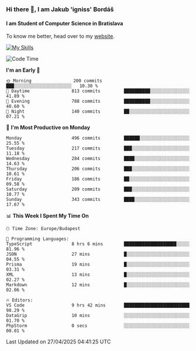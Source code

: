 ### Hi there 👋, I am Jakub 'igniss' Bordáš

#### I am Student of Computer Science in Bratislava
To know me better, head over to my [website](https://bordas.sk).

[![My Skills](https://skillicons.dev/icons?i=js,typescript,html,css,figma,svelte,vue,next,postgresql,nest,express,nodejs)](https://bordas.sk)


<!--START_SECTION:waka-->
![Code Time](http://img.shields.io/badge/Code%20Time-1%2C861%20hrs%2015%20mins-blue)

**I'm an Early 🐤** 

```text
🌞 Morning                200 commits         ███░░░░░░░░░░░░░░░░░░░░░░   10.30 % 
🌆 Daytime                813 commits         ██████████░░░░░░░░░░░░░░░   41.89 % 
🌃 Evening                788 commits         ██████████░░░░░░░░░░░░░░░   40.60 % 
🌙 Night                  140 commits         ██░░░░░░░░░░░░░░░░░░░░░░░   07.21 % 
```
📅 **I'm Most Productive on Monday** 

```text
Monday                   496 commits         ██████░░░░░░░░░░░░░░░░░░░   25.55 % 
Tuesday                  217 commits         ███░░░░░░░░░░░░░░░░░░░░░░   11.18 % 
Wednesday                284 commits         ████░░░░░░░░░░░░░░░░░░░░░   14.63 % 
Thursday                 206 commits         ███░░░░░░░░░░░░░░░░░░░░░░   10.61 % 
Friday                   186 commits         ██░░░░░░░░░░░░░░░░░░░░░░░   09.58 % 
Saturday                 209 commits         ███░░░░░░░░░░░░░░░░░░░░░░   10.77 % 
Sunday                   343 commits         ████░░░░░░░░░░░░░░░░░░░░░   17.67 % 
```


📊 **This Week I Spent My Time On** 

```text
🕑︎ Time Zone: Europe/Budapest

💬 Programming Languages: 
TypeScript               8 hrs 6 mins        ████████████████████░░░░░   81.96 % 
JSON                     27 mins             █░░░░░░░░░░░░░░░░░░░░░░░░   04.55 % 
Prisma                   19 mins             █░░░░░░░░░░░░░░░░░░░░░░░░   03.31 % 
XML                      13 mins             █░░░░░░░░░░░░░░░░░░░░░░░░   02.27 % 
Markdown                 12 mins             █░░░░░░░░░░░░░░░░░░░░░░░░   02.06 % 

🔥 Editors: 
VS Code                  9 hrs 42 mins       █████████████████████████   98.29 % 
DataGrip                 10 mins             ░░░░░░░░░░░░░░░░░░░░░░░░░   01.70 % 
PhpStorm                 0 secs              ░░░░░░░░░░░░░░░░░░░░░░░░░   00.01 % 
```


 Last Updated on 27/04/2025 04:41:25 UTC
<!--END_SECTION:waka-->
